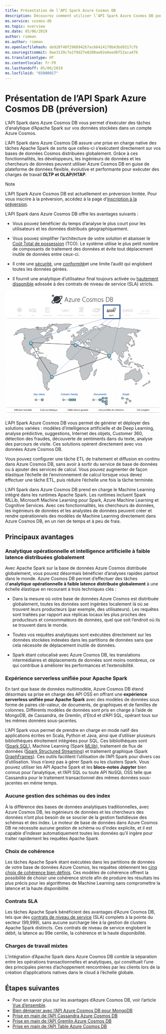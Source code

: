 ```yaml
---
title: Présentation de l’API Spark Azure Cosmos DB
description: Découvrez comment utiliser l’API Spark Azure Cosmos DB pour exécuter des tâches d’analytique opérationnelle et d’intelligence artificielle
ms.service: cosmos-db
ms.topic: overview
ms.date: 05/06/2019
author: rimman
ms.author: rimman
ms.openlocfilehash: de920f40f2968942b7ac66414170b43bd9317cfb
ms.sourcegitcommit: 0ae3139c7e2f9d27e8200ae02e6eed6f52aca476
ms.translationtype: HT
ms.contentlocale: fr-FR
ms.lasthandoff: 05/06/2019
ms.locfileid: "65080017"
---
```

# <a name="introduction-to-the-azure-cosmos-db-spark-api-preview"></a>Présentation de l’API Spark Azure Cosmos DB (préversion) 

L’API Spark dans Azure Cosmos DB vous permet d’exécuter des tâches d’analytique d’Apache Spark sur vos données stockées dans un compte Azure Cosmos.

L’API Spark dans Azure Cosmos DB assure une prise en charge native des tâches Apache Spark de sorte que celles-ci s’exécutent directement sur vos bases de données Cosmos distribuées globalement. Grâce à ces fonctionnalités, les développeurs, les ingénieurs de données et les chercheurs de données peuvent utiliser Azure Cosmos DB en guise de plateforme de données flexible, évolutive et performante pour exécuter des charges de travail **OLTP et OLAP/HTAP**. 

> [!NOTE]
> L’API Spark Azure Cosmos DB est actuellement en préversion limitée. Pour vous inscrire à la préversion, accédez à la page d’[inscription à la préversion](https://aka.ms/cosmos-spark-preview). 

L’API Spark dans Azure Cosmos DB offre les avantages suivants :

* Vous pouvez bénéficier du temps d’analyse le plus court pour les utilisateurs et les données distribués géographiquement.

* Vous pouvez simplifier l’architecture de votre solution et abaisser le [Coût Total de possession](total-cost-ownership.md) (TCO). Le système utilise le plus petit nombre de composants de traitement des données et évite tout déplacement inutile de données entre ceux-ci.

* Il crée une [sécurité](secure-access-to-data.md), une [conformité](compliance.md)et une limite l’audit qui englobent toutes les données gérées.

* Il fournit une analytique d’utilisateur final toujours activée ou [hautement disponible](high-availability.md) adossée à des contrats de niveau de service (SLA) stricts.

![Visualisation de l’API Spark Azure Cosmos DB](./media/spark-api-introduction/spark-api-visualization.png)
 
L’API Spark Azure Cosmos DB vous permet de générer et déployer des solutions variées : modèles d’intelligence artificielle et de Deep Learning, analyse prédictive, suggestions, Internet des objets, Customer 360, détection des fraudes, découverte de sentiments dans du texte, analyse des parcours de visite. Ces solutions opèrent directement avec vos données Azure Cosmos DB.

Vous pouvez configurer une tâche ETL de traitement et diffusion en continu dans Azure Cosmos DB, sans avoir à sortir du service de base de données ou à ajouter des services de calcul. Vous pouvez augmenter de façon élastique l’échelle de l’environnement de calcul lorsque vous devez effectuer une tâche ETL, puis réduire l’échelle une fois la tâche terminée.

L’API Spark dans Azure Cosmos DB prend en charge le Machine Learning intégré dans les runtimes Apache Spark. Les runtimes incluent Spark MLLib, Microsoft Machine Learning pour Spark, Azure Machine Learning et Cognitive Services. Avec ces fonctionnalités, les chercheurs de données, les ingénieurs de données et les analystes de données peuvent créer et rendre opérationnels des modèles de Machine Learning directement dans Azure Cosmos DB, en un rien de temps et à peu de frais.


## <a name="key-benefits"></a>Principaux avantages

### <a name="globally-distributed-low-latency-operational-analytics-and-ai"></a>Analytique opérationnelle et intelligence artificielle à faible latence distribuées globalement

Avec Apache Spark sur la base de données Azure Cosmos distribuée globalement, vous pouvez désormais bénéficier d’analyses rapides partout dans le monde. Azure Cosmos DB permet d’effectuer des tâches d’**analytique opérationnelle à faible latence distribuée globalement** à une échelle élastique en recourant à trois techniques clés :

* Dans la mesure où votre base de données Azure Cosmos est distribuée globalement, toutes les données sont ingérées localement là où se trouvent leurs producteurs (par exemple, des utilisateurs). Les requêtes sont traitées par rapport aux réplicas locaux les plus proches des producteurs et consommateurs de données, quel que soit l’endroit où ils se trouvent dans le monde. 

* Toutes vos requêtes analytiques sont exécutées directement sur les données stockées indexées dans les partitions de données sans que cela nécessite de déplacement inutile de données. 

* Spark étant colocalisé avec Azure Cosmos DB, les translations intermédiaires et déplacements de données sont moins nombreux, ce qui contribue à améliorer les performances et l’extensibilité.

### <a name="unified-serverless-experience-for-apache-spark"></a>Expérience serverless unifiée pour Apache Spark

En tant que base de données multimodèle, Azure Cosmos DB étend désormais sa prise en charge des API OSS en offrant une **expérience serverless unifiée pour Apache Spark** avec des modèles de données sous forme de paires clé-valeur, de documents, de graphiques et de familles de colonnes. Différents modèles de données sont pris en charge à l’aide de MongoDB, de Cassandra, de Gremlin, d’Etcd et d’API SQL, opérant tous sur les mêmes données sous-jacentes. 

L’API Spark vous permet de prendre en charge en mode natif des applications écrites en Scala, Python et Java, ainsi que d’utiliser plusieurs bibliothèques étroitement intégrées pour SQL. Ces bibliothèques sont ([Spark SQL](https://spark.apache.org/sql/)), Machine Learning (Spark [MLlib](https://spark.apache.org/mllib/)), traitement de flux de données ([Spark Structured Streaming](https://spark.apache.org/streaming/)) et traitement graphique (Spark [GraphFrames]( https://docs.databricks.com/spark/latest/graph-analysis/graphframes/user-guide-python.html)). Ces outils facilitent l’utilisation de l’API Spark pour divers cas d’utilisation. Vous n’avez pas à gérer Spark ou les clusters Spark. Vous pouvez utiliser les API Apache Spark et les **blocs-notes Jupyter** bien connus pour l’analytique, et l’API SQL ou toute API NoSQL OSS telle que Cassandra pour le traitement transactionnel des mêmes données sous-jacentes en même temps.

### <a name="no-schema-or-index-management"></a>Aucune gestion des schémas ou des index

À la différence des bases de données analytiques traditionnelles, avec Azure Cosmos DB, les ingénieurs de données et les chercheurs des données n’ont plus besoin de se soucier de la gestion fastidieuse des schémas et des index. Le moteur de base de données dans Azure Cosmos DB ne nécessite aucune gestion de schéma ou d’index explicite, et il est capable d’indexer automatiquement toutes les données qu’il ingère pour traiter rapidement les requêtes Apache Spark. 

### <a name="consistency-choices"></a>Choix de cohérence

Les tâches Apache Spark étant exécutées dans les partitions de données de votre base de données Azure Cosmos, les requêtes obtiennent les [cinq choix de cohérence bien définis](consistency-levels.md). Ces modèles de cohérence offrent la possibilité de choisir une cohérence stricte afin de produire les résultats les plus précis pour les algorithmes de Machine Learning sans compromettre la latence et la haute disponibilité. 

### <a name="slas"></a>Contrats SLA

Les tâches Apache Spark bénéficient des avantages d’Azure Cosmos DB, tels que des [contrats de niveau de service](https://azure.microsoft.com/support/legal/sla/documentdb/v1_1/) (SLA) complets à la pointe du secteur (99,999), sans aucune surcharge liée à la gestion de clusters Apache Spark distincts. Ces contrats de niveau de service englobent le débit, la latence au 99e centile, la cohérence et la haute disponibilité. 

### <a name="mixed-workloads"></a>Charges de travail mixtes

L’intégration d’Apache Spark dans Azure Cosmos DB comble la séparation entre les opérations transactionnelles et analytiques, qui constituait l’une des principales pierres d’achoppement rencontrées par les clients lors de la création d’applications natives dans le cloud à l’échelle globale. 

## <a name="next-steps"></a>Étapes suivantes

* Pour en savoir plus sur les avantages d’Azure Cosmos DB, voir l’article [Vue d’ensemble](introduction.md).
* [Bien démarrer avec l’API Azure Cosmos DB pour MongoDB](mongodb-introduction.md)
* [Prise en main de l’API Cassandra Azure Cosmos DB](cassandra-introduction.md)
* [Prise en main de l’API Gremlin Azure Cosmos DB](graph-introduction.md)
* [Prise en main de l’API Table Azure Cosmos DB](table-introduction.md)




